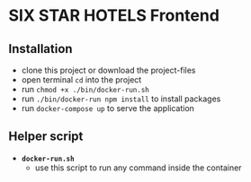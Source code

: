 
# SIX STAR HOTELS Frontend

## Installation
- clone this project or download the project-files
- open terminal `cd` into the project
- run `chmod +x ./bin/docker-run.sh`
- run `./bin/docker-run npm install` to install packages
- run `docker-compose up` to serve the application

## Helper script
- __`docker-run.sh`__
  - use this script to run any command inside the container